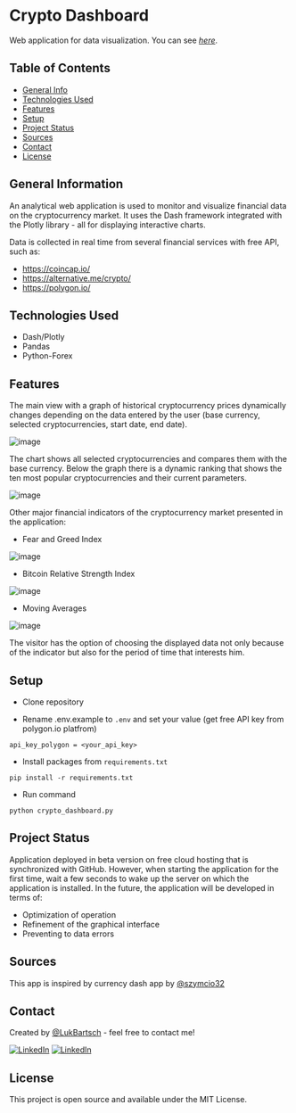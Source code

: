 
# Crypto Dashboard
Web application for data visualization. You can see [_here_](https://crypto-dashboard-6w9a.onrender.com/).


## Table of Contents
* [General Info](#general-information)
* [Technologies Used](#technologies-used)
* [Features](#features)
* [Setup](#setup)
* [Project Status](#project-status)
* [Sources](#sources)
* [Contact](#contact)
* [License](#license)


## General Information
An analytical web application is used to monitor and visualize financial data on the cryptocurrency market. It uses the Dash framework integrated with the Plotly library - all for displaying interactive charts.

Data is collected in real time from several financial services with free API, such as:

* https://coincap.io/
* https://alternative.me/crypto/
* https://polygon.io/


## Technologies Used
* Dash/Plotly
* Pandas
* Python-Forex


## Features

The main view with a graph of historical cryptocurrency prices dynamically changes depending on the data entered by the user (base currency, selected cryptocurrencies, start date, end date).

![image](https://user-images.githubusercontent.com/98742733/217930069-8d56adfd-58b8-4da6-9352-4ca8bc934632.png)

The chart shows all selected cryptocurrencies and compares them with the base currency. Below the graph there is a dynamic ranking that shows the ten most popular cryptocurrencies and their current parameters.

![image](https://user-images.githubusercontent.com/98742733/218312289-19e871c0-c1c0-4f13-a24b-933e59fa0f13.png)

Other major financial indicators of the cryptocurrency market presented in the application:

* Fear and Greed Index

![image](https://user-images.githubusercontent.com/98742733/218311094-2a34c940-31f2-443c-80a7-dc40b3069744.png)

* Bitcoin Relative Strength Index

![image](https://user-images.githubusercontent.com/98742733/217930362-a20d54d4-edbe-46f2-9a0c-385e554f96b4.png)

* Moving Averages

![image](https://user-images.githubusercontent.com/98742733/218311013-9f99b0c1-f5f0-4579-a898-1c19bc6d43b7.png)

The visitor has the option of choosing the displayed data not only because of the indicator but also for the period of time that interests him. 

## Setup
- Clone repository
* Rename .env.example to `.env` and set your value (get free API key from polygon.io platfrom)
```
api_key_polygon = <your_api_key>
```

* Install packages from `requirements.txt`
```
pip install -r requirements.txt
```
* Run command
```
python crypto_dashboard.py
```
## Project Status
Application deployed in beta version on free cloud hosting that is synchronized with GitHub. However, when starting the application for the first time, wait a few seconds to wake up the server on which the application is installed.
In the future, the application will be developed in terms of:
* Optimization of operation
* Refinement of the graphical interface
* Preventing to data errors

## Sources
This app is inspired by currency dash app by [@szymcio32](https://github.com/szymcio32/currency-monitor-dash-app.git)

## Contact
Created by [@LukBartsch](https://github.com/LukBartsch) - feel free to contact me!

[![LinkedIn][github-shield]][github-url]
[![LinkedIn][linkedin-shield]][linkedin-url]


## License
This project is open source and available under the MIT License.


[github-shield]: https://img.shields.io/badge/GitHub-100000?style=for-the-badge&logo=github&logoColor=white
[github-url]: https://github.com/LukBartsch
[linkedin-shield]: https://img.shields.io/badge/-LinkedIn-black.svg?style=for-the-badge&logo=linkedin&colorB=555
[linkedin-url]: https://www.linkedin.com/in/lukasz-bartsch/


